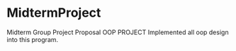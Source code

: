 # MidtermProject
Midterm Group Project Proposal
OOP PROJECT
Implemented all oop design into this program.
